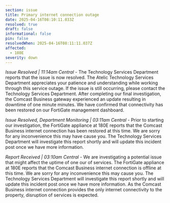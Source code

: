 ```yaml
---
section: issue
title: Primary internet connection outage
date: 2025-04-16T08:10:11.033Z
resolved: true
draft: false
informational: false
pin: false
resolvedWhen: 2025-04-16T08:11:11.037Z
affected:
  - 180E
severity: down
---
```

*Issue Resolved | 11:14am Central* - The Technology Services Department reports that the issue is now resolved. The Atelic Technology Services Department appreciates your patience and understanding while working through this service outage. If the issue is still occurring, please contact the Technology Services Department. After completing our final investigation, the Comcast Business gateway experienced an update resulting in downtime of one minute minutes. We have confirmed that connectivity has been restored on our FortiGate management dashboard.

*Issue Resolved, Department Monitoring | 03:11am Central* - Prior to starting our investigation, the FortiGate appliance at 180E reports that the Comcast Business internet connection has been restored at this time. We are sorry for any inconvenience this may have cause you. The Technology Services Department will investigate this report shortly and will update this incident post once we have more information.

*Report Received | 03:10am Central* - We are investigating a potential issue that might affect the uptime of one our of services. The FortiGate appliance at 180E reports that the Comcast Business internet connection is offline at this time. We are sorry for any inconvenience this may cause you. The Technology Services Department will investigate this report shortly and will update this incident post once we have more information. As the Comcast Business internet connection provides the only internet connectivity to the property, disruption of services is expected.